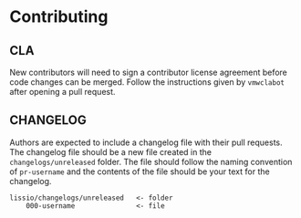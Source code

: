 # Contributing

## CLA

New contributors will need to sign a contributor license agreement before code changes can be merged. Follow the instructions given by `vmwclabot` after opening a pull request.

## CHANGELOG 

Authors are expected to include a changelog file with their pull requests. The changelog file
should be a new file created in the `changelogs/unreleased` folder. The file should follow the
naming convention of `pr-username` and the contents of the file should be your text for the
changelog.

    lissio/changelogs/unreleased   <- folder
        000-username               <- file
